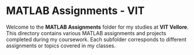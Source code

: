 # MATLAB Assignments - VIT

Welcome to the **MATLAB Assignments** folder for my studies at **VIT Vellore**. This directory contains various MATLAB assignments and projects completed during my coursework. Each subfolder corresponds to different assignments or topics covered in my classes.
